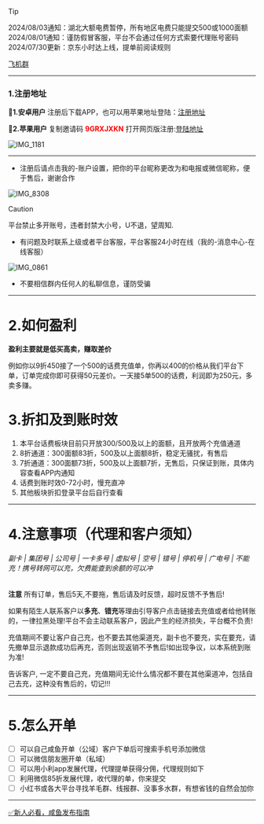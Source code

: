 > [!TIP]
> 2024/08/03通知：湖北大额电费暂停，所有地区电费只能提交500或1000面额
2024/08/01通知：谨防假冒客服，平台不会通过任何方式索要代理账号密码
2024/07/30更新：京东小时达上线，提单前阅读规则





<a href="http://t.me/huafeiXL1">飞机群</a>

-------

### 1.注册地址

:gift:**1.安卓用户**
注册后下载APP，也可以用苹果地址登陆：[注册地址](http://xl.baililai.xyz/Invitation/register#/?invite_code=9GRXJXKN&name=%25E5%25B0%258F%25E6%25B4%2581-%25E8%25AF%259D%25E8%25B4%25B9-%25E7%2594%25B5%25E8%25B4%25B98%25E6%258A%2598)

:gift:**2.苹果用户**
复制邀请码 <font color="red">**9GRXJXKN**</font> 打开网页版注册:[登陆地址](http://xl.baililai.xyz/h5#/)

![IMG_1181](https://github.com/user-attachments/assets/915fe0e9-dcac-47fe-84e2-fdcfcac83dca)

-------

 - 注册后请点击我的-账户设置，把你的平台昵称更改为和电报或微信昵称，便于售后，谢谢合作

![IMG_8308](https://github.com/user-attachments/assets/b879d522-250f-4c26-8ced-8cc404eb1227)

> [!CAUTION]
> 平台禁止多开账号，违者封禁大小号，U不退，望周知.
 
 - 有问题及时联系上级或者平台客服，平台客服24小时在线（我的-消息中心-在线客服）

![IMG_0861](https://github.com/user-attachments/assets/0c6af5f6-738f-4452-8aa7-a7af482de0b3)

 - 不要相信群内任何人的私聊信息，谨防受骗
-------
# 2.如何盈利
**盈利主要就是低买高卖，赚取差价**

   例如你以9折450接了一个500的话费充值单，你再以400的价格从我们平台下单，订单完成你即可获得50元差价。一天接5单500的话费，利润即为250元，多卖多赚。

# 3.折扣及到账时效
1. 本平台话费板块目前只开放300/500及以上的面额，且开放两个充值通道
2. 8折通道：300面额83折，500及以上面额8折，稳定无骚扰，有售后
3. 7折通道：300面额73折，500及以上面额7折，无售后，只保证到账，具体内容查看APP内通知
4. 话费到账时效0-72小时，慢充直冲
5. 其他板块折扣登录平台后自行查看

-------

# 4.注意事项（代理和客户须知）


###### 副卡 | 集团号 | 公司号 | 一卡多号 | 虚拟号 | 空号 | 错号 | 停机号 | 广电号 | 不能充！携号转网可以充，欠费能查到余额的可以冲

**注意**
所有订单，售后5天,不要拖，售后请及时反馈，超时反馈不予售后!

如果有陌生人联系客户以**多充**、**错充**等理由引导客户点击链接去充值或者给他转账的，一律拉黑处理!平台不会主动联系客户，因此产生的经济损失，平台概不负责!

充值期间不要让客户自己充，也不要去其他渠道充，副卡也不要充，实在要充，请先撤单显示退款成功后再充，否则出现返销不予售后!如出现争议，以本系统到账为准!

告诉客户, 一定不要自己充，充值期间无论什么情况都不要在其他渠道冲，包括自己去充，这种没有售后的，切记!!!

-------
# 5.怎么开单

- [ ] 可以自己咸鱼开单（公域）客户下单后可搜索手机号添加微信
- [ ] 可以微信朋友圈开单（私域）
- [ ] 可以用小利app发展代理，代理提单获得分佣，代理规则如下
- [ ] 利用微信85折发展代理，收代理的单，你来提交
- [ ] 小红书或各大平台寻找羊毛群、线报群、没事多水群，有想省钱的自然会加你

-------



[✅新人必看，咸鱼发布指南](https://huafeixl1.github.io/post/xian-yu-fa-bu-zhi-nan.html)
